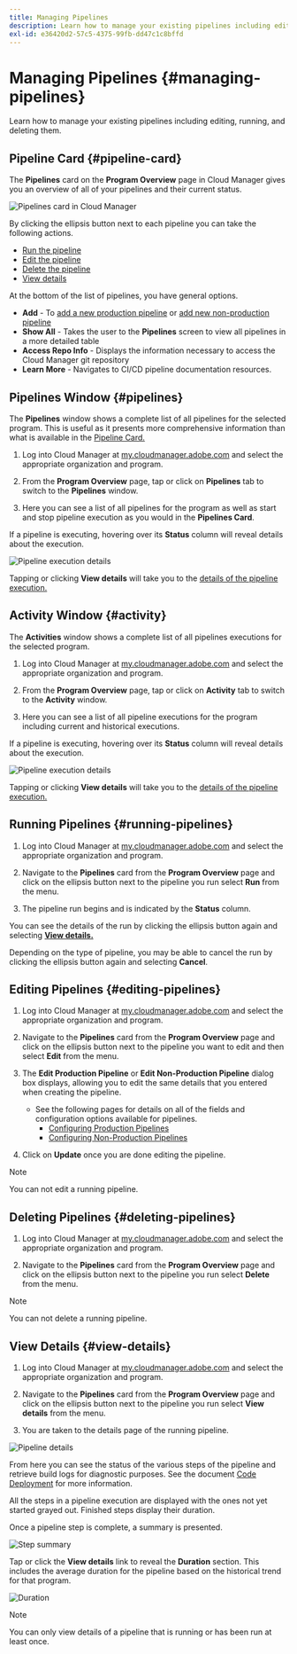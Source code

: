 ```yaml
---
title: Managing Pipelines
description: Learn how to manage your existing pipelines including editing, running, and deleting them.
exl-id: e36420d2-57c5-4375-99fb-dd47c1c8bffd
---
```


# Managing Pipelines {#managing-pipelines}

Learn how to manage your existing pipelines including editing, running, and deleting them.

## Pipeline Card {#pipeline-card}

The **Pipelines** card on the **Program Overview** page in Cloud Manager gives you an overview of all of your pipelines and their current status.

![Pipelines card in Cloud Manager](/help/assets/configure-pipelines/pipelines-card.png)

By clicking the ellipsis button next to each pipeline you can take the following actions.

* [Run the pipeline](#running-pipelines)
* [Edit the pipeline](#editing-pipelines)
* [Delete the pipeline](#deleting-pipelines)
* [View details](#view-details)

At the bottom of the list of pipelines, you have general options.

* **Add** - To [add a new production pipeline](/help/using/production-pipelines.md) or [add new non-production pipeline](/help/using/non-production-pipelines.md)
* **Show All** - Takes the user to the **Pipelines** screen to view all pipelines in a more detailed table
* **Access Repo Info** - Displays the information necessary to access the Cloud Manager git repository
* **Learn More** - Navigates to CI/CD pipeline documentation resources.

## Pipelines Window {#pipelines}

The **Pipelines** window shows a complete list of all pipelines for the selected program. This is useful as it presents more comprehensive information than what is available in the [Pipeline Card.](#pipeline-card)

1. Log into Cloud Manager at [my.cloudmanager.adobe.com](https://my.cloudmanager.adobe.com/) and select the appropriate organization and program.

1. From the **Program Overview** page, tap or click on **Pipelines** tab to switch to the **Pipelines** window.

1. Here you can see a list of all pipelines for the program as well as start and stop pipeline execution as you would in the **Pipelines Card**.

If a pipeline is executing, hovering over its **Status** column will reveal details about the execution.

![Pipeline execution details](/help/assets/configure-pipelines/pipeline-status.png)

Tapping or clicking **View details** will take you to the [details of the pipeline execution.](#view-details)

## Activity Window {#activity}

The **Activities** window shows a complete list of all pipelines executions for the selected program.

1. Log into Cloud Manager at [my.cloudmanager.adobe.com](https://my.cloudmanager.adobe.com/) and select the appropriate organization and program.

1. From the **Program Overview** page, tap or click on **Activity** tab to switch to the **Activity** window.

1. Here you can see a list of all pipeline executions for the program including current and historical executions.

If a pipeline is executing, hovering over its **Status** column will reveal details about the execution.

![Pipeline execution details](/help/assets/configure-pipelines/pipeline-activity.png)

Tapping or clicking **View details** will take you to the [details of the pipeline execution.](#view-details)

## Running Pipelines {#running-pipelines}

1. Log into Cloud Manager at [my.cloudmanager.adobe.com](https://my.cloudmanager.adobe.com/) and select the appropriate organization and program.

1. Navigate to the **Pipelines** card from the **Program Overview** page and click on the ellipsis button next to the pipeline you run select **Run** from the menu.

1. The pipeline run begins and is indicated by the **Status** column. 

You can see the details of the run by clicking the ellipsis button again and selecting **[View details.](#view-details)**

Depending on the type of pipeline, you may be able to cancel the run by clicking the ellipsis button again and selecting **Cancel**.

## Editing Pipelines {#editing-pipelines}

1. Log into Cloud Manager at [my.cloudmanager.adobe.com](https://my.cloudmanager.adobe.com/) and select the appropriate organization and program.

1. Navigate to the **Pipelines** card from the **Program Overview** page and click on the ellipsis button next to the pipeline you want to edit and then select **Edit** from the menu.

1. The **Edit Production Pipeline** or **Edit Non-Production Pipeline** dialog box displays, allowing you to edit the same details that you entered when creating the pipeline.

    * See the following pages for details on all of the fields and configuration options available for pipelines.
      * [Configuring Production Pipelines](/help/using/production-pipelines.md)
      * [Configuring Non-Production Pipelines](/help/using/non-production-pipelines.md)

1. Click on **Update** once you are done editing the pipeline.

>[!NOTE]
>
>You can not edit a running pipeline.

## Deleting Pipelines {#deleting-pipelines}

1. Log into Cloud Manager at [my.cloudmanager.adobe.com](https://my.cloudmanager.adobe.com/) and select the appropriate organization and program.

1. Navigate to the **Pipelines** card from the **Program Overview** page and click on the ellipsis button next to the pipeline you run select **Delete** from the menu.

>[!NOTE]
>
>You can not delete a running pipeline.

## View Details {#view-details}

1. Log into Cloud Manager at [my.cloudmanager.adobe.com](https://my.cloudmanager.adobe.com/) and select the appropriate organization and program.

1. Navigate to the **Pipelines** card from the **Program Overview** page and click on the ellipsis button next to the pipeline you run select **View details** from the menu.

1. You are taken to the details page of the running pipeline.

![Pipeline details](/help/assets/configure-pipelines/pipeline-running-details.png)

From here you can see the status of the various steps of the pipeline and retrieve build logs for diagnostic purposes. See the document [Code Deployment](/help/using/code-deployment.md) for more information.

All the steps in a pipeline execution are displayed with the ones not yet started grayed out. Finished steps display their duration.

Once a pipeline step is complete, a summary is presented.

![Step summary](/help/assets/configure-pipelines/pipeline-step.png)

Tap or click the **View details** link to reveal the **Duration** section. This includes the average duration for the pipeline based on the historical trend for that program.

![Duration](/help/assets/configure-pipelines/duration.png)

>[!NOTE]
>
>You can only view details of a pipeline that is running or has been run at least once.
